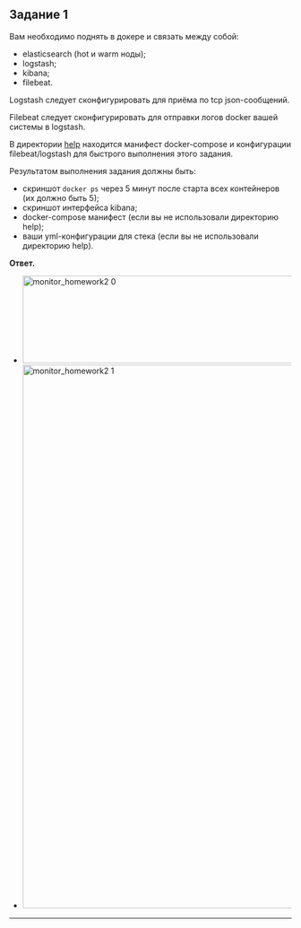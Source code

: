 ## Задание 1


Вам необходимо поднять в докере и связать между собой:

- elasticsearch (hot и warm ноды);
- logstash;
- kibana;
- filebeat.

Logstash следует сконфигурировать для приёма по tcp json-сообщений.

Filebeat следует сконфигурировать для отправки логов docker вашей системы в logstash.

В директории [help](./help) находится манифест docker-compose и конфигурации filebeat/logstash для быстрого 
выполнения этого задания.

Результатом выполнения задания должны быть:

- скриншот `docker ps` через 5 минут после старта всех контейнеров (их должно быть 5);
- скриншот интерфейса kibana;
- docker-compose манифест (если вы не использовали директорию help);
- ваши yml-конфигурации для стека (если вы не использовали директорию help).

**Ответ.**

- <img width="1580" height="156" alt="monitor_homework2 0" src="https://github.com/user-attachments/assets/673095b1-7b6f-4fb9-b29b-f5d504ba1c20" />

- <img width="1789" height="969" alt="monitor_homework2 1" src="https://github.com/user-attachments/assets/ee8b0956-6169-4903-a02d-22a81d5218b9" />


---

